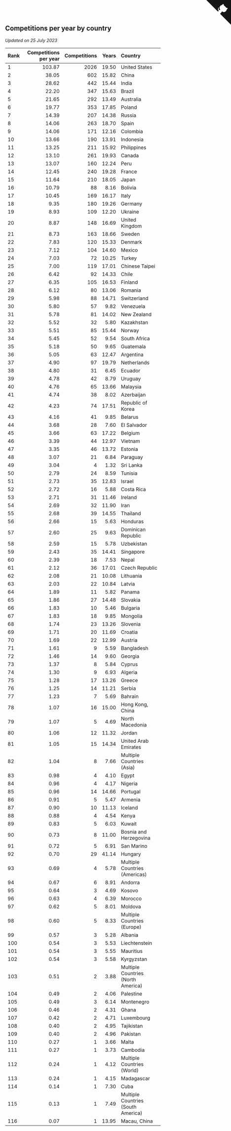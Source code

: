 ## Competitions per year by country

*Updated on 25 July 2023*

| Rank | Competitions per year | Competitions | Years | Country |
| :--- | ---: | ---: | ---: | :--- |
| 1 | 103.87 | 2026 | 19.50 | United States |
| 2 | 38.05 | 602 | 15.82 | China |
| 3 | 28.62 | 442 | 15.44 | India |
| 4 | 22.20 | 347 | 15.63 | Brazil |
| 5 | 21.65 | 292 | 13.49 | Australia |
| 6 | 19.77 | 353 | 17.85 | Poland |
| 7 | 14.39 | 207 | 14.38 | Russia |
| 8 | 14.06 | 263 | 18.70 | Spain |
| 9 | 14.06 | 171 | 12.16 | Colombia |
| 10 | 13.66 | 190 | 13.91 | Indonesia |
| 11 | 13.25 | 211 | 15.92 | Philippines |
| 12 | 13.10 | 261 | 19.93 | Canada |
| 13 | 13.07 | 160 | 12.24 | Peru |
| 14 | 12.45 | 240 | 19.28 | France |
| 15 | 11.64 | 210 | 18.05 | Japan |
| 16 | 10.79 | 88 | 8.16 | Bolivia |
| 17 | 10.45 | 169 | 16.17 | Italy |
| 18 | 9.35 | 180 | 19.26 | Germany |
| 19 | 8.93 | 109 | 12.20 | Ukraine |
| 20 | 8.87 | 148 | 16.69 | United Kingdom |
| 21 | 8.73 | 163 | 18.66 | Sweden |
| 22 | 7.83 | 120 | 15.33 | Denmark |
| 23 | 7.12 | 104 | 14.60 | Mexico |
| 24 | 7.03 | 72 | 10.25 | Turkey |
| 25 | 7.00 | 119 | 17.01 | Chinese Taipei |
| 26 | 6.42 | 92 | 14.33 | Chile |
| 27 | 6.35 | 105 | 16.53 | Finland |
| 28 | 6.12 | 80 | 13.06 | Romania |
| 29 | 5.98 | 88 | 14.71 | Switzerland |
| 30 | 5.80 | 57 | 9.82 | Venezuela |
| 31 | 5.78 | 81 | 14.02 | New Zealand |
| 32 | 5.52 | 32 | 5.80 | Kazakhstan |
| 33 | 5.51 | 85 | 15.44 | Norway |
| 34 | 5.45 | 52 | 9.54 | South Africa |
| 35 | 5.18 | 50 | 9.65 | Guatemala |
| 36 | 5.05 | 63 | 12.47 | Argentina |
| 37 | 4.90 | 97 | 19.79 | Netherlands |
| 38 | 4.80 | 31 | 6.45 | Ecuador |
| 39 | 4.78 | 42 | 8.79 | Uruguay |
| 40 | 4.76 | 65 | 13.66 | Malaysia |
| 41 | 4.74 | 38 | 8.02 | Azerbaijan |
| 42 | 4.23 | 74 | 17.51 | Republic of Korea |
| 43 | 4.16 | 41 | 9.85 | Belarus |
| 44 | 3.68 | 28 | 7.60 | El Salvador |
| 45 | 3.66 | 63 | 17.22 | Belgium |
| 46 | 3.39 | 44 | 12.97 | Vietnam |
| 47 | 3.35 | 46 | 13.72 | Estonia |
| 48 | 3.07 | 21 | 6.84 | Paraguay |
| 49 | 3.04 | 4 | 1.32 | Sri Lanka |
| 50 | 2.79 | 24 | 8.59 | Tunisia |
| 51 | 2.73 | 35 | 12.83 | Israel |
| 52 | 2.72 | 16 | 5.88 | Costa Rica |
| 53 | 2.71 | 31 | 11.46 | Ireland |
| 54 | 2.69 | 32 | 11.90 | Iran |
| 55 | 2.68 | 39 | 14.55 | Thailand |
| 56 | 2.66 | 15 | 5.63 | Honduras |
| 57 | 2.60 | 25 | 9.63 | Dominican Republic |
| 58 | 2.59 | 15 | 5.78 | Uzbekistan |
| 59 | 2.43 | 35 | 14.41 | Singapore |
| 60 | 2.39 | 18 | 7.53 | Nepal |
| 61 | 2.12 | 36 | 17.01 | Czech Republic |
| 62 | 2.08 | 21 | 10.08 | Lithuania |
| 63 | 2.03 | 22 | 10.84 | Latvia |
| 64 | 1.89 | 11 | 5.82 | Panama |
| 65 | 1.86 | 27 | 14.48 | Slovakia |
| 66 | 1.83 | 10 | 5.46 | Bulgaria |
| 67 | 1.83 | 18 | 9.85 | Mongolia |
| 68 | 1.74 | 23 | 13.26 | Slovenia |
| 69 | 1.71 | 20 | 11.69 | Croatia |
| 70 | 1.69 | 22 | 12.99 | Austria |
| 71 | 1.61 | 9 | 5.59 | Bangladesh |
| 72 | 1.46 | 14 | 9.60 | Georgia |
| 73 | 1.37 | 8 | 5.84 | Cyprus |
| 74 | 1.30 | 9 | 6.93 | Algeria |
| 75 | 1.28 | 17 | 13.26 | Greece |
| 76 | 1.25 | 14 | 11.21 | Serbia |
| 77 | 1.23 | 7 | 5.69 | Bahrain |
| 78 | 1.07 | 16 | 15.00 | Hong Kong, China |
| 79 | 1.07 | 5 | 4.69 | North Macedonia |
| 80 | 1.06 | 12 | 11.32 | Jordan |
| 81 | 1.05 | 15 | 14.34 | United Arab Emirates |
| 82 | 1.04 | 8 | 7.66 | Multiple Countries (Asia) |
| 83 | 0.98 | 4 | 4.10 | Egypt |
| 84 | 0.96 | 4 | 4.17 | Nigeria |
| 85 | 0.96 | 14 | 14.66 | Portugal |
| 86 | 0.91 | 5 | 5.47 | Armenia |
| 87 | 0.90 | 10 | 11.13 | Iceland |
| 88 | 0.88 | 4 | 4.54 | Kenya |
| 89 | 0.83 | 5 | 6.03 | Kuwait |
| 90 | 0.73 | 8 | 11.00 | Bosnia and Herzegovina |
| 91 | 0.72 | 5 | 6.91 | San Marino |
| 92 | 0.70 | 29 | 41.14 | Hungary |
| 93 | 0.69 | 4 | 5.78 | Multiple Countries (Americas) |
| 94 | 0.67 | 6 | 8.91 | Andorra |
| 95 | 0.64 | 3 | 4.69 | Kosovo |
| 96 | 0.63 | 4 | 6.39 | Morocco |
| 97 | 0.62 | 5 | 8.01 | Moldova |
| 98 | 0.60 | 5 | 8.33 | Multiple Countries (Europe) |
| 99 | 0.57 | 3 | 5.28 | Albania |
| 100 | 0.54 | 3 | 5.53 | Liechtenstein |
| 101 | 0.54 | 3 | 5.55 | Mauritius |
| 102 | 0.54 | 3 | 5.58 | Kyrgyzstan |
| 103 | 0.51 | 2 | 3.88 | Multiple Countries (North America) |
| 104 | 0.49 | 2 | 4.06 | Palestine |
| 105 | 0.49 | 3 | 6.14 | Montenegro |
| 106 | 0.46 | 2 | 4.31 | Ghana |
| 107 | 0.42 | 2 | 4.71 | Luxembourg |
| 108 | 0.40 | 2 | 4.95 | Tajikistan |
| 109 | 0.40 | 2 | 4.96 | Pakistan |
| 110 | 0.27 | 1 | 3.66 | Malta |
| 111 | 0.27 | 1 | 3.73 | Cambodia |
| 112 | 0.24 | 1 | 4.12 | Multiple Countries (World) |
| 113 | 0.24 | 1 | 4.15 | Madagascar |
| 114 | 0.14 | 1 | 7.30 | Cuba |
| 115 | 0.13 | 1 | 7.49 | Multiple Countries (South America) |
| 116 | 0.07 | 1 | 13.95 | Macau, China |


<a href="https://github.com/JustinTimeCuber/wca_statistics" class="github-corner" aria-label="View source on Github"><svg width="80" height="80" viewBox="0 0 250 250" style="fill:#151513; color:#fff; position: absolute; top: 0; border: 0; right: 0;" aria-hidden="true"><path d="M0,0 L115,115 L130,115 L142,142 L250,250 L250,0 Z"></path><path d="M128.3,109.0 C113.8,99.7 119.0,89.6 119.0,89.6 C122.0,82.7 120.5,78.6 120.5,78.6 C119.2,72.0 123.4,76.3 123.4,76.3 C127.3,80.9 125.5,87.3 125.5,87.3 C122.9,97.6 130.6,101.9 134.4,103.2" fill="currentColor" style="transform-origin: 130px 106px;" class="octo-arm"></path><path d="M115.0,115.0 C114.9,115.1 118.7,116.5 119.8,115.4 L133.7,101.6 C136.9,99.2 139.9,98.4 142.2,98.6 C133.8,88.0 127.5,74.4 143.8,58.0 C148.5,53.4 154.0,51.2 159.7,51.0 C160.3,49.4 163.2,43.6 171.4,40.1 C171.4,40.1 176.1,42.5 178.8,56.2 C183.1,58.6 187.2,61.8 190.9,65.4 C194.5,69.0 197.7,73.2 200.1,77.6 C213.8,80.2 216.3,84.9 216.3,84.9 C212.7,93.1 206.9,96.0 205.4,96.6 C205.1,102.4 203.0,107.8 198.3,112.5 C181.9,128.9 168.3,122.5 157.7,114.1 C157.9,116.9 156.7,120.9 152.7,124.9 L141.0,136.5 C139.8,137.7 141.6,141.9 141.8,141.8 Z" fill="currentColor" class="octo-body"></path></svg></a><style>.github-corner:hover .octo-arm{animation:octocat-wave 560ms ease-in-out}@keyframes octocat-wave{0%,100%{transform:rotate(0)}20%,60%{transform:rotate(-25deg)}40%,80%{transform:rotate(10deg)}}@media (max-width:500px){.github-corner:hover .octo-arm{animation:none}.github-corner .octo-arm{animation:octocat-wave 560ms ease-in-out}}</style>
